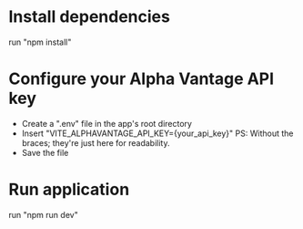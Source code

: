 # Install dependencies

run "npm install"

# Configure your Alpha Vantage API key

- Create a ".env" file in the app's root directory
- Insert "VITE_ALPHAVANTAGE_API_KEY={your_api_key}" PS: Without the braces; they're just here for readability.
- Save the file

# Run application

run "npm run dev"
